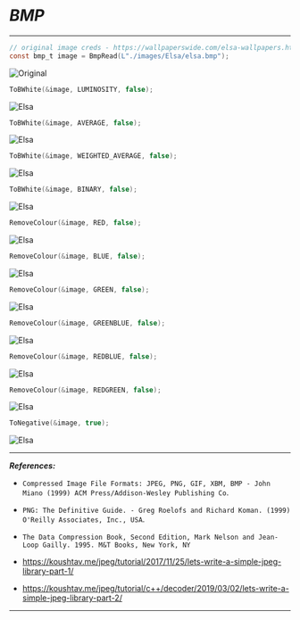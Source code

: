 # ___BMP___
---------

```C
// original image creds - https://wallpaperswide.com/elsa-wallpapers.html
const bmp_t image = BmpRead(L"./images/Elsa/elsa.bmp");
```
![Original](./images/Elsa/elsa.bmp)

```C
ToBWhite(&image, LUMINOSITY, false);
```
![Elsa](./images/Elsa/elsa_lum.bmp)

```C
ToBWhite(&image, AVERAGE, false);
```
![Elsa](./images/Elsa/elsa_average.bmp)

```C
ToBWhite(&image, WEIGHTED_AVERAGE, false);
```
![Elsa](./images/Elsa/elsa_waverage.bmp)

```C
ToBWhite(&image, BINARY, false);
```
![Elsa](./images/Elsa/elsa_bin.bmp)


```C
RemoveColour(&image, RED, false);
```
![Elsa](./images/Elsa/elsa_bg.bmp)

```C
RemoveColour(&image, BLUE, false);
```
![Elsa](./images/Elsa/elsa_rg.bmp)

```C
RemoveColour(&image, GREEN, false);
```
![Elsa](./images/Elsa/elsa_br.bmp)

```C
RemoveColour(&image, GREENBLUE, false);
```
![Elsa](./images/Elsa/elsa_r.bmp)

```C
RemoveColour(&image, REDBLUE, false);
```
![Elsa](./images/Elsa/elsa_g.bmp)

```C
RemoveColour(&image, REDGREEN, false);
```
![Elsa](./images/Elsa/elsa_b.bmp)

```C
ToNegative(&image, true);
```
![Elsa](./images/Elsa/elsa_neg.bmp)

----------------
___References:___

- `Compressed Image File Formats: JPEG, PNG, GIF, XBM, BMP - John Miano (1999) ACM Press/Addison-Wesley Publishing Co`.

- `PNG: The Definitive Guide. - Greg Roelofs and Richard Koman. (1999) O'Reilly Associates, Inc., USA`.

- `The Data Compression Book, Second Edition, Mark Nelson and Jean-Loop Gailly. 1995. M&T Books, New York, NY`

- https://koushtav.me/jpeg/tutorial/2017/11/25/lets-write-a-simple-jpeg-library-part-1/

- https://koushtav.me/jpeg/tutorial/c++/decoder/2019/03/02/lets-write-a-simple-jpeg-library-part-2/

----------------
